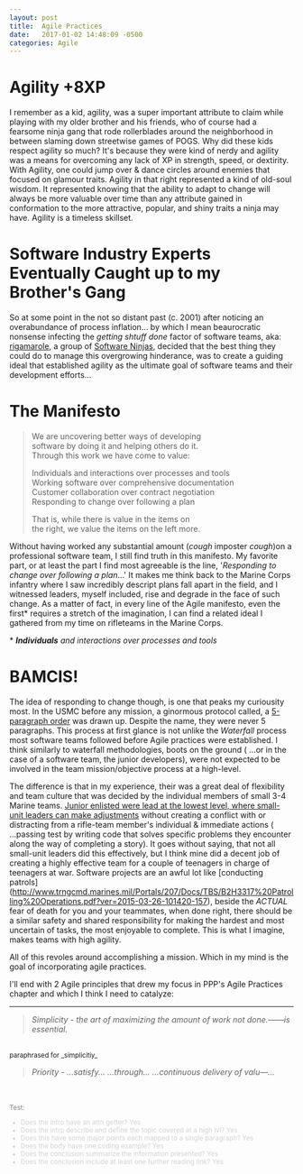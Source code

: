 ```yaml
---
layout: post
title:  Agile Practices
date:   2017-01-02 14:48:09 -0500
categories: Agile
---
```


# Agility +8XP

I remember as a kid, agility, was a super important attribute to claim while 
playing with my older brother and his friends, who of course had a fearsome 
ninja gang that rode rollerblades around the neighborhood in between slaming 
down streetwise games of POGS.  Why did these kids respect agility so much? 
It's because they were kind of nerdy and agility was a means for overcoming 
any lack of XP in strength, speed, or dextirity.  With Agility, one could jump 
over & dance circles around enemies that focused on glamour traits. Agility in 
that right represented a kind of old-soul wisdom. It represented knowing that 
the ability to adapt to change will always be more valuable over time than any 
attribute gained in conformation to the more attractive, popular, and shiny 
traits a ninja may have. Agility is a timeless skillset.

# Software Industry Experts Eventually Caught up to my Brother's Gang 

So at some point in the not so distant past (c. 2001) after noticing an 
overabundance of process inflation... by which I mean beaurocratic nonsense 
infecting the _getting shtuff done_ factor of software teams, aka: [rigamarole](http://www.oxfordlearnersdictionaries.com/definition/english/rigmarole?q=rigmarole), a group of [Software Ninjas](https://pbs.twimg.com/media/CnVjoMVWcAAgtLw.png),
 decided that the best thing they could do to manage this overgrowing 
hinderance, was to create a guiding ideal that established agility as the 
ultimate goal of software teams and their development efforts...


# The Manifesto

<blockquote>

We are uncovering better ways of developing<br>
software by doing it and helping others do it.<br>
Through this work we have come to value:<br>

Individuals and interactions over processes and tools<br>
Working software over comprehensive documentation<br>
Customer collaboration over contract negotiation<br>
Responding to change over following a plan<br>

That is, while there is value in the items on<br>
the right, we value the items on the left more.<br>

</blockquote>

Without having worked any substantial amount (*cough* imposter *cough*)on a 
professional software team, I still find truth in this manifesto.  My favorite 
part, or at least the part I find most agreeable is the line, '_Responding to 
change over following a plan_...' It makes me think back to the Marine Corps 
infantry where I saw incredibly descript plans fall apart in the field, and I 
witnessed leaders, myself included, rise and degrade in the face of such 
change. As a matter of fact, in every line of the Agile manifesto, even the 
first\* requires a stretch of the imagination, I can find a related ideal I 
gathered from my time on rifleteams in the Marine Corps.

\* _**Individuals** and interactions over processes and tools_

# BAMCIS!
The idea of responding to change though, is one that peaks my curiousity 
most.  In the USMC before any mission, a ginormous protocol called, a [
5-paragraph order](http://www.trngcmd.marines.mil/Portals/207/Docs/FMTBE/Student%20Materials/FMST/209.pdf)
was drawn up. Despite the name, they were never 5 paragraphs. This process at 
first glance is not unlike the _Waterfall_ process most software teams 
followed before Agile practices were established. I think similarly to 
waterfall methodologies, boots on the ground ( ...or in the case of a 
software team, the junior developers), were not expected to be involved in 
the team mission/objective process at a high-level. 

The difference is that in my experience, their was a great deal of flexibility 
and team culture that was decided by the individual members of small 3-4 
Marine teams. [Junior enlisted were lead at the lowest level, where small-unit 
leaders can make adjustments](http://www.bsa325.org/bsa325/blogengine/file.axd?file=2013%2F7%2FSmall+Unit+Leadership.pdf) without creating a conflict with or 
distracting from a rifle-team member's individual & immediate actions ( 
...passing test by writing code that solves specific problems they encounter 
along the way of completing a story). It goes without saying, that not all 
small-unit leaders did this effectively, but I think mine did a decent job of 
creating a highly effective team for a couple of teenagers in charge of 
teenagers at war.  Software projects are an awful lot like [conducting patrols]
(http://www.trngcmd.marines.mil/Portals/207/Docs/TBS/B2H3317%20Patrolling%20Operations.pdf?ver=2015-03-26-101420-157), beside the *ACTUAL* fear of death for you and your teammates, when done right, there 
should be a similar safety and shared responsibility for making the hardest 
and most uncertain of tasks, the most enjoyable to complete. This is what I 
imagine, makes teams with high agility. 

All of this revoles around accomplishing a mission.  Which in my mind is the goal of incorporating agile practices.

I'll end with 2 Agile principles that drew my focus in PPP's Agile Practices 
chapter and which I think I need to catalyze:
<hr>
<blockquote><em>Simplicity - the art of maximizing the amount of work not 
done.——is essential.</em></blockquote>
<br>
<sub>paraphrased for _simplicitiy_</sub>
<blockquote><em>Priority - ...satisfy... ...through... ...continuous delivery 
of valu—...</em></blockquote>
<br>
<br>









<sub style="color:gray">
Test:
<ul style="color:lightgray">
<li>Does the intro have an attn getter? Yes
<li>Does the intro describe and define the topic covered at a high lvl? Yes
<li>Does this have some major points each mapped to a single paragraph? Yes
<li>Does the body have one coding example? Yes
<li>Does the conclusion summarize the information presented? Yes
<li>Does the conclusion include at least one further reading link? Yes
</ul>
</sub>
